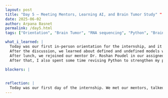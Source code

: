 ```yaml
---
layout: post
title: "Day 5 – Meeting Mentors, Learning AI, and Brain Tumor Study" "
date: 2025-06-02
author: Arpana Basnet
permalink: /day5.html
tags: ["Orientation", "Brain Tumor", "RNA sequencing", "Python", "Brain Tumor Study"]

what_i_learned: |
  Today was our first in-person orientation for the internship, and it was a great start to the experience. We began the day with introductions, meeting our mentors and the organizers from CEAMLs. We also had a meaningful discussion about how AI is already impacting our daily lives and how it can be used as a powerful tool in research and innovation by Dr. Kofi Nyarko.
  After the discussion, we learned about defined and undefined models which was taught by professor Gabriella Waters, which gave us a foundational understanding of different AI model types. Then, we took a group photo to capture the moment. Following that, we participated in a fun and engaging team building activity where we had to build a tower that could hold a marshmallow on top, this encouraged collaboration and creativity and had a lot of fun.
  After lunch, we rejoined our mentor Dr. Roshan Poudel in our assigned rooms to dive deeper into our specific research projects. We discussed how we’ll approach our internship work over the coming weeks, the tools and software we’ll be using, and explored the main themes of our project, which focuses on RNA, DNA, and brain tumors. To build context, we reviewed a research paper completed by a previous group and began studying RNA sequencing and its connection to brain tumor research.
  After that, I also spent some time revising Python to strengthen my programming skills. Since machine learning is a new area for me, I started learning the basics. I explored concepts such as datasets, numerical data, measures like mean, median, mode, standard deviation, and variance. I also learned about percentiles, histograms, normal data distribution, and scatter plots. It was a lot to take in, but I’m excited to keep learning more as the internship continues.
  
blockers: |
  

reflection: |
  Today was our first day of the internship. We met our mentors, talked about how AI affects our lives, and learned about AI models. We did a team activity, had lunch, and discussed our research on RNA, DNA, and brain tumors. I also reviewed Python and learned some basics of machine learning like mean, median, and scatter plots.
---
```

